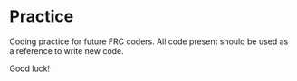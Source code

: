# Practice

Coding practice for future FRC coders.
All code present should be used as a reference to write new code.

Good luck!
